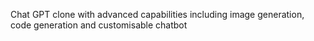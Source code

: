 Chat GPT clone with advanced capabilities including image generation, code generation and customisable chatbot
